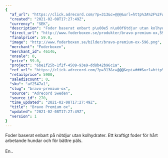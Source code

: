 ```yaml
---
{
  "af_url": "https://click.adrecord.com/?p=313&c=@@@&url=http%3A%2F%2Fwww.foderboxen.se%2Fprodukter%2Fbravo-premium-ox%2C596",
  "created": "2021-02-08T17:27:49Z",
  "currency": "SEK",
  "description": "Foder baserat enbart p\u00e5 n\u00f6tdjur utan kolhydrater. Ett kraftigt foder f\u00f6r h\u00e5rt arbetande hundar och f\u00f6r b\u00e4ttre p\u00e4ls.\nEn..",
  "direct_url": "http://www.foderboxen.se/produkter/bravo-premium-ox,596",
  "finalprice": 59.0,
  "image": "http://www.foderboxen.se/bilder/bravo-premium-ox-596.png",
  "merchant": "Foderboxen",
  "merchant_id": 46146,
  "onsale": 0,
  "price": 59.0,
  "project": "6be1f25b-1f2f-4509-93e9-dd8b42b96c1a",
  "ref_url": "https://click.adrecord.com/?p=313&c=@@@&epi=###&url=http%3A%2F%2Fwww.foderboxen.se%2Fprodukter%2Fbravo-premium-ox%2C596",
  "retailprice": 5900,
  "salediscount": 0,
  "sku": "af2547a1",
  "slug": "bravo-premium-ox",
  "source": "Adrecord Sweden",
  "source_id": 270,
  "time_updated": "2021-02-08T17:27:49Z",
  "title": "Bravo Premium ox",
  "updated": "2021-02-08T17:27:49Z",
  "version": 1
}
---
```


<p> Foder baserat enbart på nötdjur utan kolhydrater. Ett kraftigt foder för hårt arbetande hundar och för bättre päls.<br><br>En..</p>
